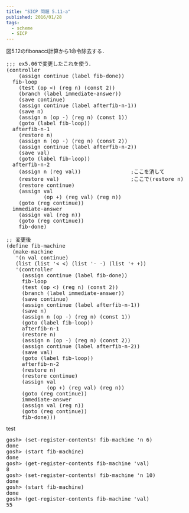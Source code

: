 ```yaml
---
title: "SICP 問題 5.11-a"
published: 2016/01/28
tags:
  - scheme
  - SICP
---
```


<p>図5.12のfibonacci計算から1命令除去する．</p>

<pre class="code lang-scheme" data-lang="scheme" data-unlink><span class="synComment">;;; ex5.06で変更したこれを使う．</span>
<span class="synSpecial">(</span>controller
    <span class="synSpecial">(</span>assign continue <span class="synSpecial">(</span>label fib-done<span class="synSpecial">))</span>
  fib-loop
    <span class="synSpecial">(</span>test <span class="synSpecial">(</span>op <span class="synIdentifier">&lt;</span><span class="synSpecial">)</span> <span class="synSpecial">(</span>reg n<span class="synSpecial">)</span> <span class="synSpecial">(</span>const <span class="synConstant">2</span><span class="synSpecial">))</span>
    <span class="synSpecial">(</span>branch <span class="synSpecial">(</span>label immediate-answer<span class="synSpecial">))</span>
    <span class="synSpecial">(</span>save continue<span class="synSpecial">)</span>
    <span class="synSpecial">(</span>assign continue <span class="synSpecial">(</span>label afterfib-n-1<span class="synSpecial">))</span>
    <span class="synSpecial">(</span>save n<span class="synSpecial">)</span>
    <span class="synSpecial">(</span>assign n <span class="synSpecial">(</span>op <span class="synIdentifier">-</span><span class="synSpecial">)</span> <span class="synSpecial">(</span>reg n<span class="synSpecial">)</span> <span class="synSpecial">(</span>const <span class="synConstant">1</span><span class="synSpecial">))</span>
    <span class="synSpecial">(</span>goto <span class="synSpecial">(</span>label fib-loop<span class="synSpecial">))</span>
  afterfib-n-1
    <span class="synSpecial">(</span>restore n<span class="synSpecial">)</span>
    <span class="synSpecial">(</span>assign n <span class="synSpecial">(</span>op <span class="synIdentifier">-</span><span class="synSpecial">)</span> <span class="synSpecial">(</span>reg n<span class="synSpecial">)</span> <span class="synSpecial">(</span>const <span class="synConstant">2</span><span class="synSpecial">))</span>
    <span class="synSpecial">(</span>assign continue <span class="synSpecial">(</span>label afterfib-n-2<span class="synSpecial">))</span>
    <span class="synSpecial">(</span>save val<span class="synSpecial">)</span>
    <span class="synSpecial">(</span>goto <span class="synSpecial">(</span>label fib-loop<span class="synSpecial">))</span>
  afterfib-n-2
    <span class="synSpecial">(</span>assign n <span class="synSpecial">(</span>reg val<span class="synSpecial">))</span>                <span class="synComment">;ここを消して</span>
    <span class="synSpecial">(</span>restore val<span class="synSpecial">)</span>                       <span class="synComment">;ここで(restore n)</span>
    <span class="synSpecial">(</span>restore continue<span class="synSpecial">)</span>
    <span class="synSpecial">(</span>assign val
            <span class="synSpecial">(</span>op <span class="synIdentifier">+</span><span class="synSpecial">)</span> <span class="synSpecial">(</span>reg val<span class="synSpecial">)</span> <span class="synSpecial">(</span>reg n<span class="synSpecial">))</span>
    <span class="synSpecial">(</span>goto <span class="synSpecial">(</span>reg continue<span class="synSpecial">))</span>
  immediate-answer
    <span class="synSpecial">(</span>assign val <span class="synSpecial">(</span>reg n<span class="synSpecial">))</span>
    <span class="synSpecial">(</span>goto <span class="synSpecial">(</span>reg continue<span class="synSpecial">))</span>
    fib-done<span class="synSpecial">)</span>

<span class="synComment">;; 変更後</span>
<span class="synSpecial">(</span><span class="synStatement">define</span> fib-machine
  <span class="synSpecial">(</span>make-machine
   <span class="synSpecial">'(</span>n val continue<span class="synSpecial">)</span>
   <span class="synSpecial">(</span><span class="synIdentifier">list</span> <span class="synSpecial">(</span><span class="synIdentifier">list</span> <span class="synSpecial">'</span>&lt; <span class="synIdentifier">&lt;</span><span class="synSpecial">)</span> <span class="synSpecial">(</span><span class="synIdentifier">list</span> <span class="synSpecial">'</span>- <span class="synIdentifier">-</span><span class="synSpecial">)</span> <span class="synSpecial">(</span><span class="synIdentifier">list</span> <span class="synSpecial">'</span>+ <span class="synIdentifier">+</span><span class="synSpecial">))</span>
   <span class="synSpecial">'(</span>controller
     <span class="synSpecial">(</span>assign continue <span class="synSpecial">(</span>label fib-done<span class="synSpecial">))</span>
     fib-loop
     <span class="synSpecial">(</span>test <span class="synSpecial">(</span>op &lt;<span class="synSpecial">)</span> <span class="synSpecial">(</span>reg n<span class="synSpecial">)</span> <span class="synSpecial">(</span>const <span class="synConstant">2</span><span class="synSpecial">))</span>
     <span class="synSpecial">(</span>branch <span class="synSpecial">(</span>label immediate-answer<span class="synSpecial">))</span>
     <span class="synSpecial">(</span>save continue<span class="synSpecial">)</span>
     <span class="synSpecial">(</span>assign continue <span class="synSpecial">(</span>label afterfib-n-1<span class="synSpecial">))</span>
     <span class="synSpecial">(</span>save n<span class="synSpecial">)</span>
     <span class="synSpecial">(</span>assign n <span class="synSpecial">(</span>op -<span class="synSpecial">)</span> <span class="synSpecial">(</span>reg n<span class="synSpecial">)</span> <span class="synSpecial">(</span>const <span class="synConstant">1</span><span class="synSpecial">))</span>
     <span class="synSpecial">(</span>goto <span class="synSpecial">(</span>label fib-loop<span class="synSpecial">))</span>
     afterfib-n-1
     <span class="synSpecial">(</span>restore n<span class="synSpecial">)</span>
     <span class="synSpecial">(</span>assign n <span class="synSpecial">(</span>op -<span class="synSpecial">)</span> <span class="synSpecial">(</span>reg n<span class="synSpecial">)</span> <span class="synSpecial">(</span>const <span class="synConstant">2</span><span class="synSpecial">))</span>
     <span class="synSpecial">(</span>assign continue <span class="synSpecial">(</span>label afterfib-n-2<span class="synSpecial">))</span>
     <span class="synSpecial">(</span>save val<span class="synSpecial">)</span>
     <span class="synSpecial">(</span>goto <span class="synSpecial">(</span>label fib-loop<span class="synSpecial">))</span>
     afterfib-n-2
     <span class="synSpecial">(</span>restore n<span class="synSpecial">)</span>
     <span class="synSpecial">(</span>restore continue<span class="synSpecial">)</span>
     <span class="synSpecial">(</span>assign val
             <span class="synSpecial">(</span>op +<span class="synSpecial">)</span> <span class="synSpecial">(</span>reg val<span class="synSpecial">)</span> <span class="synSpecial">(</span>reg n<span class="synSpecial">))</span>
     <span class="synSpecial">(</span>goto <span class="synSpecial">(</span>reg continue<span class="synSpecial">))</span>
     immediate-answer
     <span class="synSpecial">(</span>assign val <span class="synSpecial">(</span>reg n<span class="synSpecial">))</span>
     <span class="synSpecial">(</span>goto <span class="synSpecial">(</span>reg continue<span class="synSpecial">))</span>
     fib-done<span class="synSpecial">)))</span>
</pre>


<p>test</p>

<pre class="code lang-scheme" data-lang="scheme" data-unlink>gosh&gt; <span class="synSpecial">(</span>set-register-contents! fib-machine <span class="synSpecial">'</span>n <span class="synConstant">6</span><span class="synSpecial">)</span>
done
gosh&gt; <span class="synSpecial">(</span>start fib-machine<span class="synSpecial">)</span>
done
gosh&gt; <span class="synSpecial">(</span>get-register-contents fib-machine <span class="synSpecial">'</span>val<span class="synSpecial">)</span>
<span class="synConstant">8</span>
gosh&gt; <span class="synSpecial">(</span>set-register-contents! fib-machine <span class="synSpecial">'</span>n <span class="synConstant">10</span><span class="synSpecial">)</span>
done
gosh&gt; <span class="synSpecial">(</span>start fib-machine<span class="synSpecial">)</span>
done
gosh&gt; <span class="synSpecial">(</span>get-register-contents fib-machine <span class="synSpecial">'</span>val<span class="synSpecial">)</span>
<span class="synConstant">55</span>
</pre>


